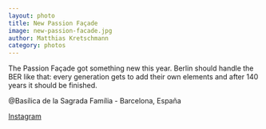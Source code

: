 ```yaml
---
layout: photo
title: New Passion Façade
image: new-passion-facade.jpg
author: Matthias Kretschmann
category: photos
---
```


The Passion Façade got something new this year. Berlin should handle the BER like that: every generation gets to add their own elements and after 140 years it should be finished.

@Basílica de la Sagrada Família - Barcelona, España

[Instagram](https://www.instagram.com/p/BQfaydxluSi/)
